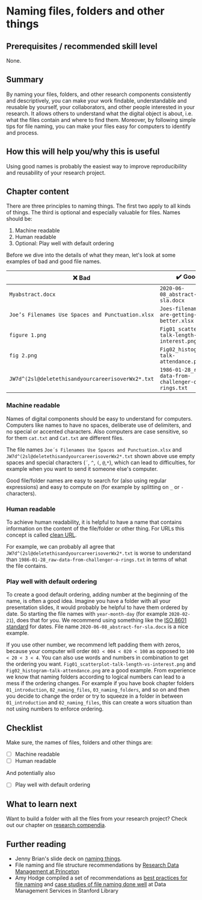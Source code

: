 # Naming files, folders and other things 

## Prerequisites / recommended skill level

None.

## Summary

By naming your files, folders, and other research components consistently and descriptively, you can make your work findable, understandable and reusable by yourself, your collaborators, and other people interested in your research.
It allows others to understand what the digital object is about, i.e. what the files contain and where to find them. Moreover, by following simple tips for file naming, you can make your files easy for computers to identify and process.

## How this will help you/why this is useful

Using good names is probably the easiest way to improve reproducibility and reusability of your research project.

## Chapter content

There are three principles to naming things. The first two apply to all kinds of things. The third is optional and especially valuable for files. Names should be:

1. Machine readable
2. Human readable
3. Optional: Play well with default ordering


Before we dive into the details of what they mean, let's look at some examples of bad and good file names.

| :x: Bad          | :heavy_check_mark: Good |
| -----------------|-------------------------|
|`Myabstract.docx` | `2020-06-08_abstract-for-sla.docx` |
|`Joe’s Filenames Use Spaces and Punctuation.xlsx` | `Joes-filenames-are-getting-better.xlsx` |
|`figure 1.png` | `Fig01_scatterplot-talk-length-vs-interest.png` |
|`fig 2.png` | `Fig02_histogram-talk-attendance.png` |
|`JW7d^(2sl@deletethisandyourcareerisoverWx2*.txt` | `1986-01-28_raw-data-from-challenger-o-rings.txt` |


### Machine readable

Names of digital components should be easy to understand for computers.
Computers like names to have no spaces, deliberate use of delimiters, and no special or accented characters.
Also computers are case sensitive, so for them `cat.txt` and `Cat.txt` are different files.

The file names `Joe´s Filenames Use Spaces and Punctuation.xlsx` and `JW7d^(2sl@deletethisandyourcareerisoverWx2*.txt` shown above use empty spaces and special characters (`´`, `^`, `(`, `@`,`*`), which can lead to difficulties, for example when you want to send it someone else's computer.

Good file/folder names are easy to search for (also using regular expressions) and easy to compute on (for example by splitting on `_` or `-` characters).


### Human readable

To achieve human readability, it is helpful to have a name that contains information on the content of the file/folder or other thing. For URLs this concept is called [clean URL](https://en.wikipedia.org/wiki/Clean_URL).

For example, we can probably all agree that `JW7d^(2sl@deletethisandyourcareerisoverWx2*.txt` is worse to understand than `1986-01-28_raw-data-from-challenger-o-rings.txt` in terms of what the file contains.


### Play well with default ordering

To create a good default ordering, adding number at the beginning of the name, is often a good idea. 
Imagine you have a folder with all your presentation slides, it would probably be helpful to have them ordered by date. 
So starting the file names with `year-month-day` (for example `2020-02-21`), does that for you.
We recommend using something like the [ISO 8601 standard](https://en.wikipedia.org/wiki/ISO_8601) for dates.
File name `2020-06-08_abstract-for-sla.docx` is a nice example.

If you use other number, we recommend left padding them with zeros, because your computer will order `003 < 004 < 020 < 100` as opposed to `100 < 20 < 3 < 4`. You can also use words and numbers in combination to get the ordering you want. `Fig01_scatterplot-talk-length-vs-interest.png` and `Fig02_histogram-talk-attendance.png` are a good example.
From experience we know that naming folders according to logical numbers can lead to a mess if the ordering changes.
For example if you have book chapter folders `01_introduction`, `02_naming_files`, `03_naming_folders`, and so on and then you decide to change the order or try to squeeze in a folder in between `01_introduction` and `02_naming_files`, this can create a wors situation than not using numbers to enforce ordering.



## Checklist

Make sure, the names of files, folders and other things are:

- [ ] Machine readable
- [ ] Human readable

And potentially also 

- [ ] Play well with default ordering


## What to learn next

Want to build a folder with all the files from your research project? 
Check out our chapter on [research compendia](research_compendia/research_compendia).


## Further reading

- Jenny Brian's slide deck on [naming things](https://speakerdeck.com/jennybc/how-to-name-files).
- File naming and file structure recommendations by [Research Data Management at Princeton](https://libguides.princeton.edu/c.php?g=102546&p=930626)
- Amy Hodge compiled a set of recommendations as [best practices for file naming](https://library.stanford.edu/research/data-management-services/data-organization/best-practices-file-naming) and [case studies of file naming done well](https://library.stanford.edu/research/data-management-services/case-studies/case-study-file-naming-done-well) at Data Management Services in Stanford Library
